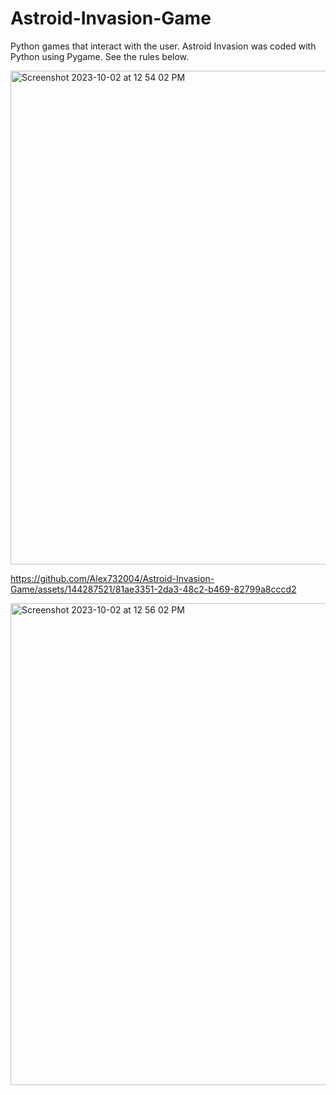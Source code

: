 # Astroid-Invasion-Game
Python games that interact with the user. Astroid Invasion was coded with Python using Pygame. See the rules below. 

<img width="790" alt="Screenshot 2023-10-02 at 12 54 02 PM" src="https://github.com/Alex732004/Astroid-Invasion-Game/assets/144287521/d41a785d-af01-41f8-9aef-bacf5b6bd495">

https://github.com/Alex732004/Astroid-Invasion-Game/assets/144287521/81ae3351-2da3-48c2-b469-82799a8cccd2

<img width="771" alt="Screenshot 2023-10-02 at 12 56 02 PM" src="https://github.com/Alex732004/Astroid-Invasion-Game/assets/144287521/49f80f5e-5519-455b-9d68-aabb541592ab">

